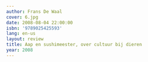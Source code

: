 ```yaml
---
author: Frans De Waal
cover: 6.jpg
date: 2008-08-04 22:00:00
isbn: '9789025425593'
lang: en-us
layout: review
title: Aap en sushimeester, over cultuur bij dieren
year: 2008
---
```



